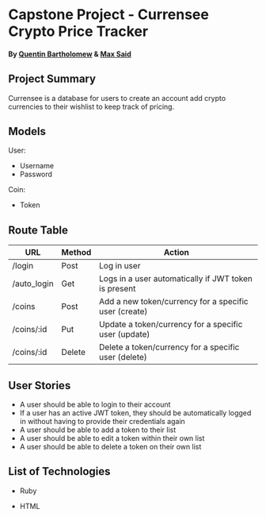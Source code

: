 # Capstone Project - Currensee Crypto Price Tracker

#### By [Quentin Bartholomew](https://bartholomewwebsolutions.netlify.app/) & [Max Said](https://max-said.netlify.app/)

## Project Summary

Currensee is a database for users to create an account add crypto currencies to their wishlist to keep track of pricing. 

## Models

User:
- Username
- Password

Coin:
- Token

## Route Table

| URL | Method | Action |
|-----|--------|--------|
| /login | Post | Log in user|
| /auto_login | Get | Logs in a user automatically if JWT token is present|
| /coins | Post | Add a new token/currency for a specific user (create)|
| /coins/:id | Put | Update a token/currency for a specific user (update)|
| /coins/:id | Delete | Delete a token/currency for a specific user (delete)|


## User Stories

- A user should be able to login to their account
- If a user has an active JWT token, they should be automatically logged in without having to provide their credentials again
- A user should be able to add a token to their list
- A user should be able to edit a token within their own list
- A user should be able to delete a token on their own list

## List of Technologies

- Ruby

- HTML
